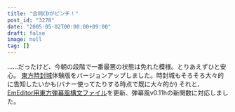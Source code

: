 ```yaml
---
title: "合同CDがピンチ！"
post_id: "3278"
date: "2005-05-02T00:00:00+09:00"
draft: false
image: null
tag: []
---
```



……だったけど、今朝の段階で一番最悪の状態は免れた模様。とりあえずひと安心。 [東方時封城](/!/thA/)体験版をバージョンアップしました。時封城もそろそろ大々的に告知したいかも(バナー使ってたりする時点で既に大々的か)  それと、[EmEditor用東方弾幕風構文ファイル](/emeditor-danmakufu)を更新、弾幕風v0.11hの新関数に対応しました。
